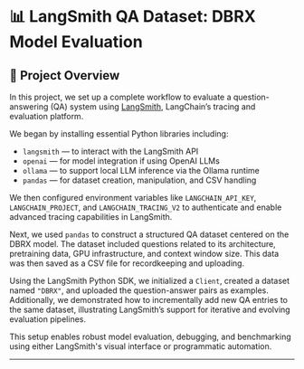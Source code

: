 # 📊 LangSmith QA Dataset: DBRX Model Evaluation

## 🧾 Project Overview

In this project, we set up a complete workflow to evaluate a question-answering (QA) system using [LangSmith](https://smith.langchain.com), LangChain’s tracing and evaluation platform.

We began by installing essential Python libraries including:
- `langsmith` — to interact with the LangSmith API
- `openai` — for model integration if using OpenAI LLMs
- `ollama` — to support local LLM inference via the Ollama runtime
- `pandas` — for dataset creation, manipulation, and CSV handling

We then configured environment variables like `LANGCHAIN_API_KEY`, `LANGCHAIN_PROJECT`, and `LANGCHAIN_TRACING_V2` to authenticate and enable advanced tracing capabilities in LangSmith.

Next, we used `pandas` to construct a structured QA dataset centered on the DBRX model. The dataset included questions related to its architecture, pretraining data, GPU infrastructure, and context window size. This data was then saved as a CSV file for recordkeeping and uploading.

Using the LangSmith Python SDK, we initialized a `Client`, created a dataset named `"DBRX"`, and uploaded the question-answer pairs as examples. Additionally, we demonstrated how to incrementally add new QA entries to the same dataset, illustrating LangSmith’s support for iterative and evolving evaluation pipelines.

This setup enables robust model evaluation, debugging, and benchmarking using either LangSmith's visual interface or programmatic automation.

---
